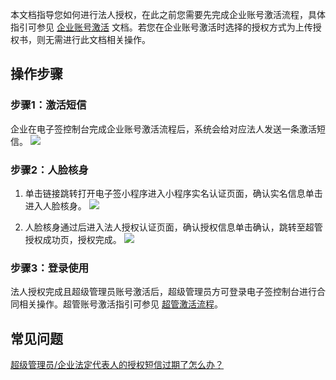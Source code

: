 本文档指导您如何进行法人授权，在此之前您需要先完成企业账号激活流程，具体指引可参见 [企业账号激活](https://cloud.tencent.com/document/product/1323/58492) 文档。若您在企业账号激活时选择的授权方式为上传授权书，则无需进行此文档相关操作。

## 操作步骤
### 步骤1：激活短信
企业在电子签控制台完成企业账号激活流程后，系统会给对应法人发送一条激活短信。
![](https://main.qcloudimg.com/raw/7ae68adc0d09c009f2d42a396e2797cd.png)

### 步骤2：人脸核身
1. 单击链接跳转打开电子签小程序进入小程序实名认证页面，确认实名信息单击进入人脸核身。
![](https://main.qcloudimg.com/raw/e72e60771a88face49a5b28822122ddc.png)

2. 人脸核身通过后进入法人授权认证页面，确认授权信息单击确认，跳转至超管授权成功页，授权完成。
![](https://main.qcloudimg.com/raw/35aaf92b6cc23dfa13b95e0042bfa258.png)

### 步骤3：登录使用
法人授权完成且超级管理员账号激活后，超级管理员方可登录电子签控制台进行合同相关操作。超管账号激活指引可参见 [超管激活流程](https://cloud.tencent.com/document/product/1323/58493)。

## 常见问题
[超级管理员/企业法定代表人的授权短信过期了怎么办？](https://cloud.tencent.com/document/product/1323/58484#Q9)
